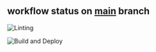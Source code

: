 ## workflow status on [**main**](https://github.com/mxsti/discord-bot) branch

![Linting](https://github.com/mxsti/discord-bot/actions/workflows/pylint.yml/badge.svg)

![Build and Deploy](https://github.com/mxsti/discord-bot/actions/workflows/build_deploy.yml/badge.svg)
